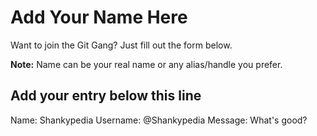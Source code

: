 # Add Your Name Here

Want to join the Git Gang? Just fill out the form below.

**Note:** Name can be your real name or any alias/handle you prefer.

## Add your entry below this line

Name: Shankypedia
Username: @Shankypedia
Message: What's good?
